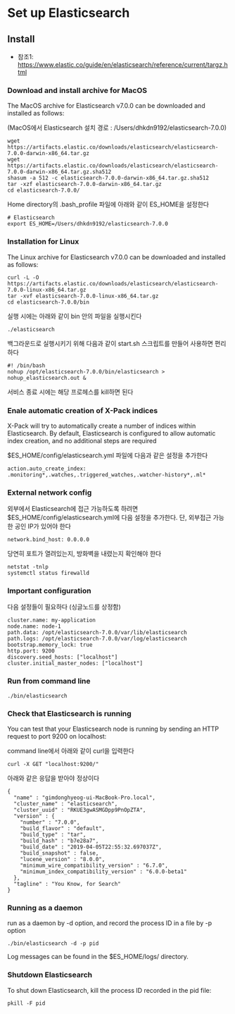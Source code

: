 
# Set up Elasticsearch

## Install

- 참조1: https://www.elastic.co/guide/en/elasticsearch/reference/current/targz.html

### Download and install archive for MacOS

The MacOS archive for Elasticsearch v7.0.0 can be downloaded and installed as follows:

(MacOS에서 Elasticsearch 설치 경로 : /Users/dhkdn9192/elasticsearch-7.0.0)

    wget https://artifacts.elastic.co/downloads/elasticsearch/elasticsearch-7.0.0-darwin-x86_64.tar.gz
    wget https://artifacts.elastic.co/downloads/elasticsearch/elasticsearch-7.0.0-darwin-x86_64.tar.gz.sha512
    shasum -a 512 -c elasticsearch-7.0.0-darwin-x86_64.tar.gz.sha512 
    tar -xzf elasticsearch-7.0.0-darwin-x86_64.tar.gz
    cd elasticsearch-7.0.0/
    
Home directory의 .bash_profile 파일에 아래와 같이 ES_HOME을 설정한다

    # Elasticsearch
    export ES_HOME=/Users/dhkdn9192/elasticsearch-7.0.0
    
### Installation for Linux

The Linux archive for Elasticsearch v7.0.0 can be downloaded and installed as follows:

    curl -L -O https://artifacts.elastic.co/downloads/elasticsearch/elasticsearch-7.0.0-linux-x86_64.tar.gz
    tar -xvf elasticsearch-7.0.0-linux-x86_64.tar.gz
    cd elasticsearch-7.0.0/bin


실행 시에는 아래와 같이 bin 안의 파일을 실행시킨다

    ./elasticsearch

백그라운드로 실행시키기 위해 다음과 같이 start.sh 스크립트를 만들어 사용하면 편리하다

    #! /bin/bash
    nohup /opt/elasticsearch-7.0.0/bin/elasticsearch > nohup_elasticsearch.out &
    
서비스 종료 시에는 해당 프로헤스를 kill하면 된다


    
### Enale automatic creation of X-Pack indices

X-Pack will try to automatically create a number of indices within Elasticsearch. By default, Elasticsearch is configured to allow automatic index creation, and no additional steps are required

$ES_HOME/config/elasticsearch.yml 파일에 다음과 같은 설정을 추가한다

    action.auto_create_index: .monitoring*,.watches,.triggered_watches,.watcher-history*,.ml*


### External network config

외부에서 Elasticsearch에 접근 가능하도록 하려면 $ES_HOME/config/elasticsearch.yml에 다음 설정을 추가한다. 단, 외부접근 가능한 공인 IP가 있어야 한다

    network.bind_host: 0.0.0.0 
    
당연히 포트가 열려있는지, 방화벽을 내렸는지 확인해야 한다

    netstat -tnlp
    systemctl status firewalld

### Important configuration

다음 설정들이 필요하다 (싱글노드를 상정함)

    cluster.name: my-application
    node.name: node-1
    path.data: /opt/elasticsearch-7.0.0/var/lib/elasticsearch
    path.logs: /opt/elasticsearch-7.0.0/var/log/elasticsearch
    bootstrap.memory_lock: true
    http.port: 9200
    discovery.seed_hosts: ["localhost"]
    cluster.initial_master_nodes: ["localhost"]



### Run from command line

    ./bin/elasticsearch
    

### Check that Elasticsearch is running

You can test that your Elasticsearch node is running by sending an HTTP request to port 9200 on localhost:


command line에서 아래와 같이 curl을 입력한다

    curl -X GET "localhost:9200/"
    
아래와 같은 응답을 받아야 정상이다

    {
      "name" : "gimdonghyeog-ui-MacBook-Pro.local",
      "cluster_name" : "elasticsearch",
      "cluster_uuid" : "RKUE3gwASMGDpp9PnOpZTA",
      "version" : {
        "number" : "7.0.0",
        "build_flavor" : "default",
        "build_type" : "tar",
        "build_hash" : "b7e28a7",
        "build_date" : "2019-04-05T22:55:32.697037Z",
        "build_snapshot" : false,
        "lucene_version" : "8.0.0",
        "minimum_wire_compatibility_version" : "6.7.0",
        "minimum_index_compatibility_version" : "6.0.0-beta1"
      },
      "tagline" : "You Know, for Search"
    }
    

### Running as a daemon

run as a daemon by -d option, and record the process ID in a file by -p option

    ./bin/elasticsearch -d -p pid    
    
Log messages can be found in the $ES_HOME/logs/ directory.


### Shutdown Elasticsearch

To shut down Elasticsearch, kill the process ID recorded in the pid file:

    pkill -F pid